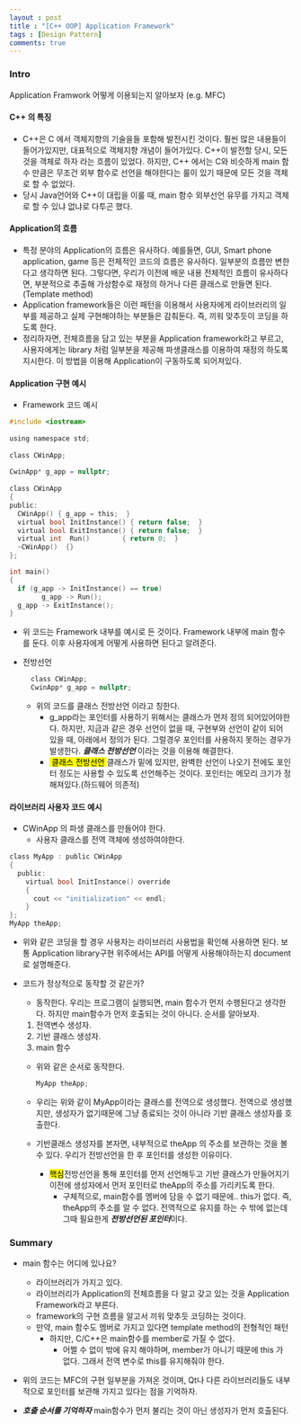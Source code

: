 ```yaml
---
layout : post
title : "[C++ OOP] Application Framework"
tags : [Design Pattern]
comments: true
---
```


### Intro
Application Framwork 어떻게 이용되는지 알아보자 (e.g. MFC)

#### C++ 의 특징
- C++은 C 에서 객체지향의 기술을들 포함해 발전시킨 것이다. 훨씬 많은 내용들이 들어가있지만, 대표적으로 객체지향 개념이 들어가있다. C++이 발전할 당시, 모든 것을 객체로 하자 라는 흐름이 있었다. 하지만, C++ 에서는 C와 비슷하게 main 함수 만큼은 무조건 외부 함수로 선언을 해야한다는 룰이 있기 때문에 모든 것을 객체로 할 수 없었다. 
- 당시 Java언어와 C++이 대립을 이룰 때, main 함수 외부선언 유무를 가지고 객체로 할 수 있냐 없냐로 다투곤 했다.  

#### Application의 흐름
- 특정 분야의 Application의 흐름은 유사하다. 예를들면, GUI, Smart phone application, game 등은 전체적인 코드의 흐름은 유사하다. 일부분의 흐름만 변한다고 생각하면 된다. 그렇다면, 우리가 이전에 배운 내용 전체적인 흐름이 유사하다면, 부분적으로 추출해 가상함수로 재정의 하거나 다른 클래스로 만들면 된다. (Template method) 
- Application framework들은 이런 패턴을 이용해서 사용자에게 라이브러리의 일부를 제공하고 실제 구현해야하는 부분들은 감춰둔다. 즉, 끼워 맞추듯이 코딩을 하도록 한다. 
- 정리하자면, 전체흐름을 담고 있는 부분을 Application framework라고 부르고, 사용자에게는 library 처럼 일부분을 제공해 파생클래스를 이용하여 재정의 하도록 지시한다. 이 방법을 이용해 Application이 구동하도록 되어져있다.

#### Application 구현 예시

- Framework 코드 예시

```c
#include <iostream>
  
using namespace std;
  
class CWinApp;
  
CwinApp* g_app = nullptr;
  
class CWinApp
{
public:
  CWinApp() { g_app = this;  }
  virtual bool InitInstance() { return false;  }
  virtual bool ExitInstance() { return false;  }
  virtual int  Run()        { return 0;  }
  ~CWinApp()  {}                        
};

int main()
{
  if (g_app -> InitInstance() == true)
        g_app -> Run();
  g_app -> ExitInstance();    
}
```

- 위 코드는 Framework 내부를 예시로 든 것이다. Framework 내부에 main 함수를 둔다.  이후 사용자에게 어떻게 사용하면 된다고 알려준다.

- 전방선언
  
  ```c 
    class CWinApp; 
    CwinApp* g_app = nullptr;
  ```
  
  - 위의 코드를 클래스 전방선언 이라고 칭한다.
    - g_app라는 포인터를 사용하기 위해서는 클래스가 먼저 정의 되어있어야한다. 하지만, 지금과 같은 경우 선언이 없을 때, 구현부와 선언이 같이 되어 있을 때, 아래에서 정의가 된다. 그럴경우 포인터를 사용하지 못하는 경우가 발생한다. ***클래스 전방선언*** 이라는 것을 이용해 해결한다.
    - <mark> 클래스 전방선언 </mark> 클래스가 밑에 있지만, 완벽한 선언이 나오기 전에도 포인터 정도는 사용할 수 있도록 선언해주는 것이다. 포인터는 메모리 크기가 정해져있다.(하드웨어 의존적)

#### 라이브러리 사용자 코드 예시
  - CWinApp 의 파생 클래스를 만들어야 한다.
    - 사용자 클래스를 전역 객체에 생성하여야한다.

```c
class MyApp : public CWinApp
{
  public:
    virtual bool InitInstance() override
    {
      cout << "initialization" << endl;
    }
};
MyApp theApp;
```

- 위와 같은 코딩을 할 경우 사용자는 라이브러리 사용법을 확인해 사용하면 된다. 보통 Application library구현 위주에서는 API를 어떻게 사용해야하는지 document로 설명해준다.

- 코드가 정상적으로 동작할 것 같은가?
  - 동작한다. 우리는 프로그램이 실행되면, main 함수가 먼저 수행된다고 생각한다. 하지만 main함수가 먼저 호출되는 것이 아니다. 순서를 알아보자.
  1. 전역변수 생성자.
  2. 기반 클래스 생성자.
  3. main 함수

  - 위와 같은 순서로 동작한다.
    
    ```c
    MyApp theApp;
    ```
  
  - 우리는 위와 같이 MyApp이라는 클래스를 전역으로 생성했다. 전역으로 생성했지만, 생성자가 없기때문에 그냥 종료되는 것이 아니라 기반 클래스 생성자를 호출한다.
  - 기반클래스 생성자를 본자면, 내부적으로 theApp 의 주소를 보관하는 것을 볼 수 있다. 우리가 전방선언을 한 후 포인터를 생성한 이유이다. 
    - <mark>핵심</mark>전방선언을 통해 포인터를 먼저 선언해두고 기반 클래스가 만들어지기 이전에 생성자에서 먼저 포인터로 theApp의 주소를 가리키도록 한다. 
      - 구체적으로, main함수를 멤버에 담을 수 없기 때문에.. this가 없다. 즉, theApp의 주소를 알 수 없다. 전역적으로 유지를 하는 수 밖에 없는데 그때 필요한게 ***전방선언된 포인터***이다.

### Summary
- main 함수는 어디에 있나요?
  - 라이브러리가 가지고 있다.
  - 라이브러리가 Application의 전체흐름을 다 알고 갖고 있는 것을 Application Framework라고 부른다. 
  - framework의 구현 흐름을 알고서 끼워 맞추듯 코딩하는 것이다.
  - 만약, main 함수도 멤버로 가지고 있다면 template method의 전형적인 패턴
    - 하지만, C/C++은 main함수를 member로 가질 수 없다.
      - 어쩔 수 없이 밖에 유지 해야하며, member가 아니기 때문에 this 가 없다. 그래서 전역 변수로 this를 유지해줘야 한다.

- 위의 코드는 MFC의 구현 일부분을 가져온 것이며, Qt나 다른 라이브러리들도 내부적으로 포인터를 보관해 가지고 있다는 점을 기억하자. 
- ***호출 순서를 기억하자*** main함수가 먼저 불리는 것이 아닌 생성자가 먼저 호출된다.
 
